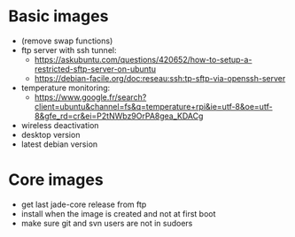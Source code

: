 
Basic images
============
- (remove swap functions)
- ftp server with ssh tunnel:
  * https://askubuntu.com/questions/420652/how-to-setup-a-restricted-sftp-server-on-ubuntu
  * https://debian-facile.org/doc:reseau:ssh:tp-sftp-via-openssh-server
- temperature monitoring:
  * https://www.google.fr/search?client=ubuntu&channel=fs&q=temperature+rpi&ie=utf-8&oe=utf-8&gfe_rd=cr&ei=P2tNWbz9OrPA8gea_KDACg
- wireless deactivation
- desktop version
- latest debian version

Core images
===========

- get last jade-core release from ftp
- install when the image is created and not at first boot
- make sure git and svn users are not in sudoers
